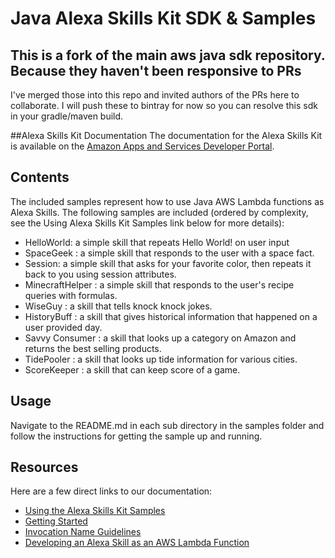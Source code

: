 # Java Alexa Skills Kit SDK & Samples

## This is a fork of the main aws java sdk repository. Because they haven't been responsive to PRs
I've merged those into this repo and invited authors of the PRs here to collaborate.
I will push these to bintray for now so you can resolve this sdk in your gradle/maven build.

##Alexa Skills Kit Documentation
The documentation for the Alexa Skills Kit is available on the [Amazon Apps and Services Developer Portal](https://developer.amazon.com/appsandservices/solutions/alexa/alexa-skills-kit/).

## Contents
The included samples represent how to use Java AWS Lambda functions as Alexa Skills.
The following samples are included (ordered by complexity, see the Using Alexa Skills Kit Samples
link below for more details):

- HelloWorld: a simple skill that repeats Hello World! on user input
- SpaceGeek : a simple skill that responds to the user with a space fact.
- Session: a simple skill that asks for your favorite color, then repeats it back to you using session attributes.
- MinecraftHelper : a simple skill that responds to the user's recipe queries with formulas.
- WiseGuy : a skill that tells knock knock jokes.
- HistoryBuff : a skill that gives historical information that happened on a user provided day.
- Savvy Consumer : a skill that looks up a category on Amazon and returns the best selling products.
- TidePooler : a skill that looks up tide information for various cities.
- ScoreKeeper : a skill that can keep score of a game.

## Usage
Navigate to the README.md in each sub directory in the samples folder and follow the instructions for getting the sample up and running.

## Resources
Here are a few direct links to our documentation:

- [Using the Alexa Skills Kit Samples](https://developer.amazon.com/public/solutions/alexa/alexa-skills-kit/docs/using-the-alexa-skills-kit-samples)
- [Getting Started](https://developer.amazon.com/appsandservices/solutions/alexa/alexa-skills-kit/getting-started-guide)
- [Invocation Name Guidelines](https://developer.amazon.com/public/solutions/alexa/alexa-skills-kit/docs/choosing-the-invocation-name-for-an-alexa-skill)
- [Developing an Alexa Skill as an AWS Lambda Function](https://developer.amazon.com/appsandservices/solutions/alexa/alexa-skills-kit/docs/developing-an-alexa-skill-as-a-lambda-function)
